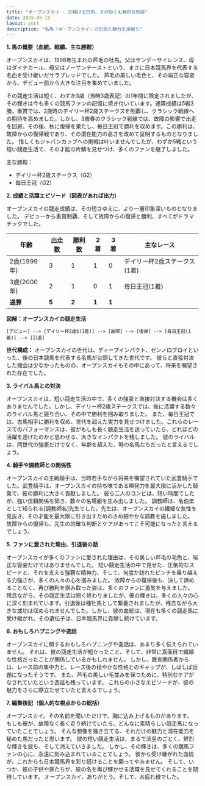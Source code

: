 ```yaml
---
title: "オープンスカイ - 天翔ける白馬、その短くも鮮烈な軌跡"
date: 2025-05-15
layout: post
description: "名馬『オープンスカイ』の伝説と魅力を深堀り"
---
```


**1. 馬の概要（血統、戦績、主な勝鞍）**

オープンスカイは、1998年生まれの芦毛の牡馬。父はサンデーサイレンス、母はダイナカール、母父はノーザンテーストという、まさに日本競馬界を代表する名血を受け継いだサラブレッドでした。  芦毛の美しい毛色と、その端正な容姿から、デビュー前から大きな注目を集めていました。

その競走生活は短く、わずか3歳（当時3歳表記）の1年間に限定されましたが、その輝きは今も多くの競馬ファンの記憶に焼き付いています。通算成績は5戦3勝。重賞では、2歳時のデイリー杯2歳ステークスを制覇し、クラシック戦線への期待を高めました。しかし、3歳春のクラシック戦線では、故障の影響で出走を回避。その後、秋に復帰を果たし、毎日王冠で勝利を収めます。この勝利は、故障からの復帰戦であり、その潜在能力の高さを改めて証明するものとなりました。  惜しくもジャパンカップへの挑戦は叶いませんでしたが、わずか5戦という短い競走生活で、その才能の片鱗を見せつけ、多くのファンを魅了しました。

主な勝鞍：
* デイリー杯2歳ステークス（G2）
* 毎日王冠（G2）


**2. 成績と活躍エピソード（図表があれば出力）**

オープンスカイの競走成績は、その短さゆえに、より一層印象深いものとなりました。  デビューから重賞制覇、そして故障からの復帰と勝利、すべてがドラマチックでした。

| 年齢 | 出走数 | 勝利数 | 2着 | 3着 | 主なレース |
|---|---|---|---|---|---|
| 2歳(1999年) | 3 | 1 | 1 | 0 | デイリー杯2歳ステークス(1着) |
| 3歳(2000年) | 2 | 1 | 0 | 1 | 毎日王冠(1着) |
| **通算** | **5** | **2** | **1** | **1** |  |

**図解：オープンスカイの競走生活**

```
[デビュー] --> [デイリー杯2歳S(1着)] --> [故障] --> [復帰] --> [毎日王冠(1着)] --> [引退]
```

**世代構成：** オープンスカイの世代は、ディープインパクト、ゼンノロブロイといった、後の日本競馬を代表する名馬が台頭してきた世代です。  彼らと直接対決した機会は少なかったものの、オープンスカイもその中にあって、将来を嘱望された存在でした。


**3. ライバル馬との対決**

オープンスカイは、短い競走生活の中で、多くの強豪と直接対決する機会は多くありませんでした。しかし、デイリー杯2歳ステークスでは、後に活躍する数々のライバル馬と競り合い、その中で勝利を掴み取りました。  また、毎日王冠では、古馬相手に勝利を収め、世代を超えた実力を見せつけました。これらのレースでのパフォーマンスは、彼がもしも長く競走生活を送っていたら、どれほどの活躍を遂げたのかと思わせる、大きなインパクトを残しました。  彼のライバルは、同世代の強豪だけでなく、年齢を超えた、時の名馬たちだったと言えるでしょう。


**4. 騎手や調教師との関係性**

オープンスカイの主戦騎手は、当時若手ながら将来を嘱望されていた武豊騎手でした。武豊騎手は、オープンスカイの持ち味である瞬発力を最大限に活かした騎乗で、彼の勝利に大きく貢献しました。  彼ら二人のコンビは、短い時間でしたが、強い信頼関係を築き、数々の名場面を生み出しました。  調教師は、名伯楽として知られる[調教師名]先生でした。先生は、オープンスカイの繊細な気性を見抜き、その才能を最大限に引き出すためのきめ細やかな調教を施しました。  故障からの復帰も、先生の的確な判断とケアがあってこそ可能になったと言えるでしょう。


**5. ファンに愛された理由、引退後の話**

オープンスカイが多くのファンに愛された理由は、その美しい芦毛の毛色と、端正な容姿だけではありませんでした。  短い競走生活の中で見せた、圧倒的なスピードと、それを支える強靭な精神力、そして、何度か訪れたピンチを乗り越える力強さが、多くの人々の心を掴みました。  故障からの復帰後も、決して諦めることなく、再び勝利を掴み取った姿は、多くのファンに勇気を与えました。  残念ながら、その競走生活は短く終わりましたが、彼の輝きは、多くの人々の心に深く刻まれています。引退後は種牡馬として繋養されましたが、残念ながら大きな成功は収められませんでした。しかし、彼の血統は、現在も多くの競走馬に受け継がれ、その遺伝子は、日本競馬界に貢献し続けています。


**6. おもしろハプニングや逸話**

オープンスカイに関するおもしろハプニングや逸話は、あまり多く伝えられていません。  それは、彼の競走生活が短かったこと、そして、非常に真面目で繊細な性格だったことが関係しているかもしれません。  しかし、厩舎関係者からは、レース前の集中力と、レース後の穏やかな性格とのギャップが、しばしば話題になったそうです。  また、芦毛の美しい毛並みを保つために、特別なケアがなされていたという逸話も残っています。  これらの小さなエピソードが、彼の魅力をさらに際立たせていたと言えるでしょう。


**7. 編集後記（個人的な視点からの総括）**

オープンスカイ。その名前を聞いただけで、胸に込み上げるものがあります。  もしも彼が、故障なく長く走り続けていたら、どんなに素晴らしい競走馬になっていたことでしょう。  そんな想像を掻き立てる、それだけの魅力と潜在能力を秘めた馬だったと思います。  彼の短い競走生活は、まるで流星のごとく、鮮烈な輝きを放ち、そして消えていきました。  しかし、その輝きは、多くの競馬ファンの心に、永遠に刻み込まれていることでしょう。  彼から受け継がれた血統が、これからも日本競馬界を彩り続けることを願ってやみません。  そして、いつか、彼の子供や孫たちが、彼の名を再び輝かせる活躍を見せてくれることを期待しています。  オープンスカイ、ありがとう。そして、お疲れ様でした。
